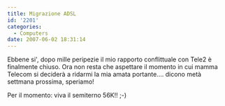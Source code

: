 ```yaml
---
title: Migrazione ADSL
id: '2201'
categories:
  - Computers
date: 2007-06-02 18:31:14
---
```


Ebbene si', dopo mille peripezie il mio rapporto conflittuale con Tele2 è finalmente chiuso. Ora non resta che aspettare il momento in cui mamma Telecom si deciderà a ridarmi la mia amata portante…. dicono metà settmana prossima, speriamo!

Per il momento: viva il semiterno 56K!! ;-)
